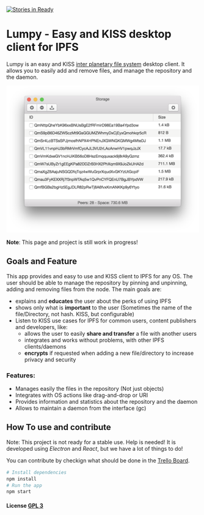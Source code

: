 [![Stories in Ready](https://badge.waffle.io/koalalorenzo/Lumpy.png?label=ready&title=Ready)](https://waffle.io/koalalorenzo/Lumpy)
# Lumpy - Easy and KISS desktop client for IPFS
Lumpy is an easy and KISS [inter planetary file system](http://ipfs.io) desktop
client. It allows you to easily add and remove files, and manage the repository
and the daemon.

![StorageList Screenshot](.readme/StorageList.png)

**Note**: This page and project is still work in progress!

## Goals and Feature
This app provides and easy to use and KISS client to IPFS for any OS.
The user should be able to manage the repository by pinning and unpinning,
adding and removing files from the node. The main goals are:

* explains and **educates** the user about the perks of using IPFS
* shows only what is **important** to the user (Sometimes the name of the
file/Directory, not hash. KISS, but configurable)
* Listen to KISS use cases for IPFS for common users, content publishers and
developers, like:
  * allows the user to easily **share and transfer** a file with another users
  * integrates and works without problems, with other IPFS clients/daemons
  * **encrypts** if requested when adding a new file/directory to increase
  privacy and security

### Features:

* Manages easily the files in the repository (Not just objects)
* Integrates with OS actions like drag-and-drop or URI
* Provides information and statistics about the repository and the daemon
* Allows to maintain a daemon from the interface (gc)

## How To use and contribute

Note: This project is not ready for a stable use. Help is needed!
It is developed using *Electron* and *React*, but we have a lot of things to do!

You can contribute by checkign what should be done in the
[Trello Board](https://trello.com/b/Z1iOgLYc/lumpy-ipfs).

```bash
# Install dependencies
npm install
# Run the app
npm start
```

#### License [GPL 3](LICENSE.md)
